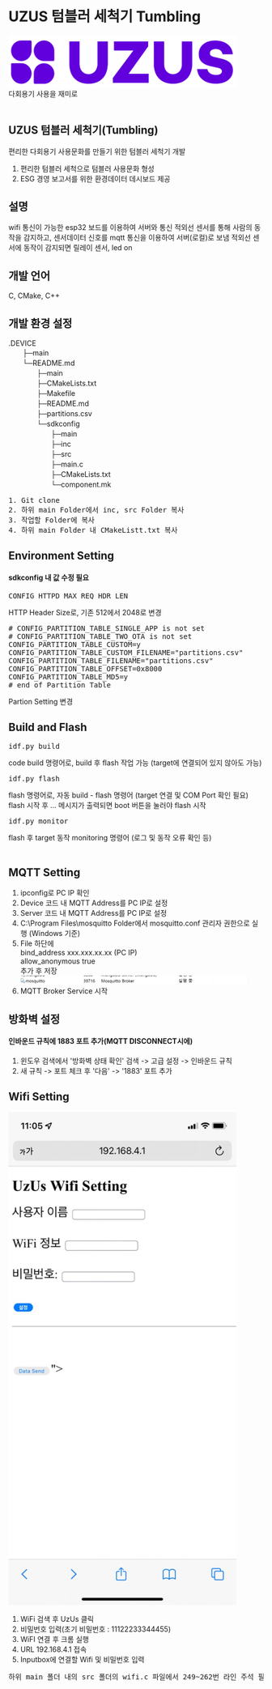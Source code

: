 # UZUS 텀블러 세척기 Tumbling

<div align="center" style="display:flex;">
     <img src="./img/logo.PNG" width="450" alt="logo"/>
     
</div>
<div align="center" style="display:flex;">
다회용기 사용을 재미로
</div>
<br>

## UZUS 텀블러 세척기(Tumbling)
편리한 다회용기 사용문화를 만들기 위한 텀블러 세척기 개발
1. 편리한 텀블러 세척으로 텀블러 사용문화 형성
2. ESG 경영 보고서를 위한 환경데이터 데시보드 제공

## 설명
wifi 통신이 가능한 esp32 보드를 이용하여 서버와 통신
적외선 센서를 통해 사람의 동작을 감지하고, 센서데이터 신호를 mqtt 통신을 이용하여 서버(로컬)로 보냄
적외선 센서에 동작이 감지되면 릴레이 센서, led on

## 개발 언어
C, CMake, C++

## 개발 환경 설정
.DEVICE<br>
　　├─main<br>
　　└─README.md<br>
　　　　├─main<br>
　　　　├─CMakeLists.txt<br>
　　　　├─Makefile<br>
　　　　├─README.md<br>
　　　　├─partitions.csv<br>
　　　　└─sdkconfig<br>
　　　　　　├─main<br>
　　　　　　├─inc<br>
　　　　　　├─src<br>
　　　　　　├─main.c<br>
　　　　　　├─CMakeLists.txt<br>
　　　　　　└─component.mk<br>
<pre>
1. Git clone
2. 하위 main Folder에서 inc, src Folder 복사
3. 작업할 Folder에 복사
4. 하위 main Folder 내 CMakeListt.txt 복사
</pre>
## Environment Setting
#### sdkconfig 내 값 수정 필요
<pre>
CONFIG_HTTPD_MAX_REQ_HDR_LEN 
</pre>
HTTP Header Size로, 기존 512에서 2048로 변경
<pre>
# CONFIG_PARTITION_TABLE_SINGLE_APP is not set
# CONFIG_PARTITION_TABLE_TWO_OTA is not set
CONFIG_PARTITION_TABLE_CUSTOM=y
CONFIG_PARTITION_TABLE_CUSTOM_FILENAME="partitions.csv"
CONFIG_PARTITION_TABLE_FILENAME="partitions.csv"
CONFIG_PARTITION_TABLE_OFFSET=0x8000
CONFIG_PARTITION_TABLE_MD5=y
# end of Partition Table
</pre>
Partion Setting 변경

## Build and Flash
<pre>
idf.py build
</pre>
code build 명령어로, build 후 flash 작업 가능 (target에 연결되어 있지 않아도 가능)
<br>
<pre>
idf.py flash
</pre>
flash 명령어로, 자동 build - flash 명령어 (target 연결 및 COM Port 확인 필요)<br>
flash 시작 후 ... 메시지가 출력되면 boot 버튼을 눌러야 flash 시작
<br>
<pre>
idf.py monitor
</pre>
flash 후 target 동작 monitoring 명령어 (로그 및 동작 오류 확인 등)
<br>
<br>
## MQTT Setting
<ol>
<li>ipconfig로 PC IP 확인</li>
<li>Device 코드 내 MQTT Address를 PC IP로 설정</li>
<li>Server 코드 내 MQTT Address를 PC IP로 설정</li>
<li>C:\Program Files\mosquitto Folder에서 mosquitto.conf 관리자 권한으로 실행 (Windows 기준)</li>
<li>File 하단에 
<br>
bind_address xxx.xxx.xx.xx  (PC IP)
<br>
allow_anonymous true 
<br>
추가 후 저장</li>
<img src="./img/mosquitto.PNG" width="450">
<li>MQTT Broker Service 시작</li>
</ol>

## 방화벽 설정
#### 인바운드 규칙에 1883 포트 추가(MQTT DISCONNECT시에)
<ol>
<li>윈도우 검색에서 '방화벽 상태 확인' 검색 -> 고급 설정 -> 인바운드 규칙</li>
<li>새 규칙 -> 포트 체크 후 '다음' -> '1883' 포트 추가</li>
 </ol>

 ## Wifi Setting
 <img src="./img/wifi.jpg" width="450">
<ol>
<li>WiFi 검색 후 UzUs 클릭</li>
<li>비밀번호 입력(초기 비밀번호 : 11122233344455)</li>
<li>WiFI 연결 후 크롬 실행</li>
<li>URL 192.168.4.1 접속</li>
<li>Inputbox에 연결할 Wifi 및 비밀번호 입력</li>
</ol>
<pre>
하위 main 폴더 내의 src 폴더의 wifi.c 파일에서 249~262번 라인 주석 필수
</pre>





